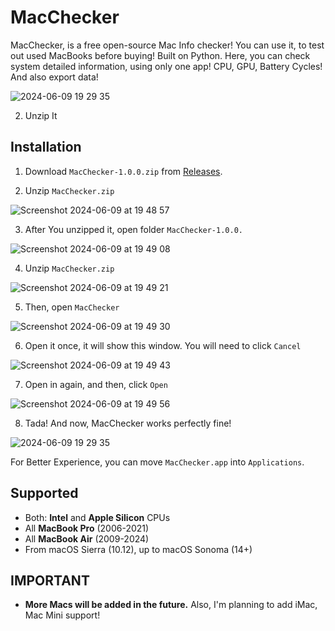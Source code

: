 # MacChecker

MacChecker, is a free open-source Mac Info checker! 
You can use it, to test out used MacBooks before buying!
Built on Python. Here, you can check system detailed information, 
using only one app! CPU, GPU, Battery Cycles! And also export data!

![2024-06-09 19 29 35](https://github.com/AelasarHD/MacChecker/assets/84845779/2c742d47-84da-44c4-ba9c-b2b1091fba74)


2. Unzip It

## Installation

1. Download `MacChecker-1.0.0.zip` from [Releases](https://github.com/AelasarHD/MacChecker/releases).

2. Unzip `MacChecker.zip`

![Screenshot 2024-06-09 at 19 48 57](https://github.com/AelasarHD/MacChecker/assets/84845779/79efbcea-20fd-47c1-a730-276f677a7888)

3. After You unzipped it, open folder `MacChecker-1.0.0.`

![Screenshot 2024-06-09 at 19 49 08](https://github.com/AelasarHD/MacChecker/assets/84845779/bfd87612-266f-4c0f-8232-46837ce8d888)

4. Unzip `MacChecker.zip`

![Screenshot 2024-06-09 at 19 49 21](https://github.com/AelasarHD/MacChecker/assets/84845779/d95e27b1-45b7-450e-acc7-91d504098c20)

5. Then, open `MacChecker`

![Screenshot 2024-06-09 at 19 49 30](https://github.com/AelasarHD/MacChecker/assets/84845779/82f1b518-b7d4-4fca-a934-6a36298a80c2)

6. Open it once, it will show this window. You will need to click `Cancel`

![Screenshot 2024-06-09 at 19 49 43](https://github.com/AelasarHD/MacChecker/assets/84845779/cabdf153-35f6-4ecc-8abb-96bb96a25bb3)

7. Open in again, and then, click `Open`
  
![Screenshot 2024-06-09 at 19 49 56](https://github.com/AelasarHD/MacChecker/assets/84845779/38ef26d1-8422-4e87-be57-4c679ad1d7b9)

8. Tada! And now, MacChecker works perfectly fine!

![2024-06-09 19 29 35](https://github.com/AelasarHD/MacChecker/assets/84845779/23993ed2-3373-4060-afb3-12f7d405cbef)


For Better Experience, you can move `MacChecker.app` into `Applications`.


## Supported

- Both: **Intel** and **Apple Silicon** CPUs
- All **MacBook Pro** (2006-2021)
- All **MacBook Air** (2009-2024)
- From macOS Sierra (10.12), up to macOS Sonoma (14+)

## IMPORTANT

- **More Macs will be added in the future.** Also, I'm planning to add iMac, Mac Mini support! 

